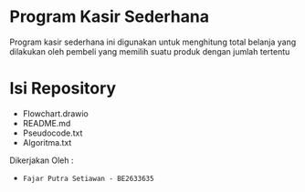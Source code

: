 # Program Kasir Sederhana

Program kasir sederhana ini digunakan untuk menghitung total belanja yang dilakukan oleh pembeli yang memilih suatu produk dengan jumlah tertentu

# Isi Repository
- Flowchart.drawio
- README.md
- Pseudocode.txt
- Algoritma.txt

Dikerjakan Oleh : 
- `Fajar Putra Setiawan - BE2633635`